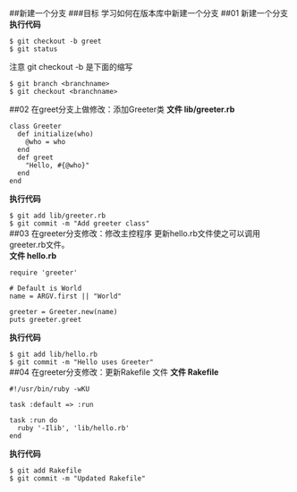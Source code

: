 ##新建一个分支
###目标
学习如何在版本库中新建一个分支
##01 新建一个分支
**执行代码**

`$ git checkout -b greet`  
`$ git status`

注意 git checkout -b 是下面的缩写

`$ git branch <branchname>`  
`$ git checkout <branchname>` 

##02 在greet分支上做修改：添加Greeter类
**文件 lib/greeter.rb**

	class Greeter
  	  def initialize(who)
    	@who = who
  	  end
  	  def greet
    	"Hello, #{@who}"
  	  end
	end
**执行代码**

`$ git add lib/greeter.rb`  
`$ git commit -m "Add greeter class"`  
##03 在greeter分支修改：修改主控程序
更新hello.rb文件使之可以调用greeter.rb文件。  
**文件 hello.rb**

	require 'greeter'

	# Default is World
	name = ARGV.first || "World"

	greeter = Greeter.new(name)
	puts greeter.greet
**执行代码**

`$ git add lib/hello.rb`  
`$ git commit -m "Hello uses Greeter"`  
##04 在greeter分支修改：更新Rakefile 文件
**文件 Rakefile**

	#!/usr/bin/ruby -wKU

	task :default => :run

	task :run do
  	  ruby '-Ilib', 'lib/hello.rb'
	end
**执行代码** 

`$ git add Rakefile`  
`$ git commit -m "Updated Rakefile"`
